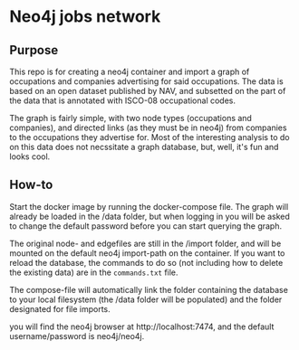 # Neo4j jobs network

## Purpose
This repo is for creating a neo4j container and import a graph of occupations and companies advertising for said occupations. The data is based on an open dataset published by NAV, and subsetted on the part of the data that is annotated with ISCO-08 occupational codes.

The graph is fairly simple, with two node types (occupations and companies), and directed links (as they must be in neo4j) from companies to the occupations they advertise for. Most of the interesting analysis to do on this data does not necssitate a graph database, but, well, it's fun and looks cool.

## How-to

Start the docker image by running the docker-compose file. The graph will already be loaded in the /data folder, but when logging in you will be asked to change the default password before you can start querying the graph.

The original node- and edgefiles are still in the /import folder, and will be mounted on the default neo4j import-path on the container. If you want to reload the database, the commands to do so (not including how to delete the existing data) are in the `commands.txt` file.

The compose-file will automatically link the folder containing the database to your local filesystem (the /data folder will be populated) and the folder designated for file imports.

you will find the neo4j browser at http://localhost:7474, and the default username/password is neo4j/neo4j.
